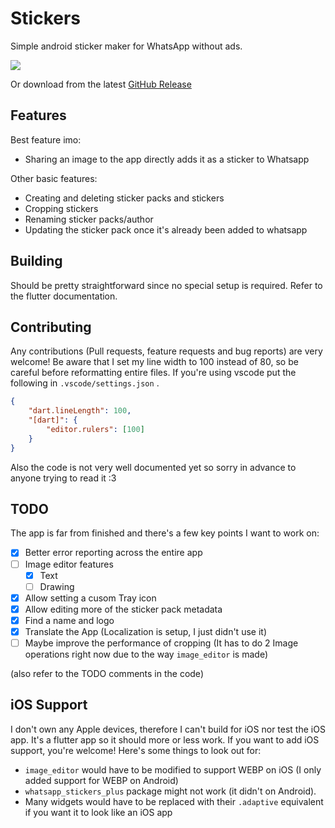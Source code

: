 # Stickers

Simple android sticker maker for WhatsApp without ads.

[![](https://upload.wikimedia.org/wikipedia/commons/7/78/Google_Play_Store_badge_EN.svg)](https://play.google.com/store/apps/details?id=de.loicezt.stickers)

Or download from the latest [GitHub Release](https://github.com/lolocomotive/stickers/releases)

## Features

Best feature imo:

-   Sharing an image to the app directly adds it as a sticker to Whatsapp

Other basic features:

-   Creating and deleting sticker packs and stickers
-   Cropping stickers
-   Renaming sticker packs/author
-   Updating the sticker pack once it's already been added to whatsapp

## Building

Should be pretty straightforward since no special setup is required. Refer to the flutter documentation.

## Contributing

Any contributions (Pull requests, feature requests and bug reports) are very welcome!
Be aware that I set my line width to 100 instead of 80, so be careful before reformatting entire files. If you're using vscode put the following in `.vscode/settings.json` .

```json
{
    "dart.lineLength": 100,
    "[dart]": {
        "editor.rulers": [100]
    }
}
```

Also the code is not very well documented yet so sorry in advance to anyone trying to read it :3

## TODO

The app is far from finished and there's a few key points I want to work on:

-   [x] Better error reporting across the entire app
-   [ ] Image editor features
    -   [x] Text
    -   [ ] Drawing
-   [x] Allow setting a cusom Tray icon
-   [x] Allow editing more of the sticker pack metadata
-   [x] Find a name and logo
-   [x] Translate the App (Localization is setup, I just didn't use it)
-   [ ] Maybe improve the performance of cropping (It has to do 2 Image operations right now due to the way `image_editor` is made)

(also refer to the TODO comments in the code)

## iOS Support

I don't own any Apple devices, therefore I can't build for iOS nor test the iOS app. It's a flutter app so it should more or less work.
If you want to add iOS support, you're welcome! Here's some things to look out for:

-   `image_editor` would have to be modified to support WEBP on iOS (I only added support for WEBP on Android)
-   `whatsapp_stickers_plus` package might not work (it didn't on Android).
-   Many widgets would have to be replaced with their `.adaptive` equivalent if you want it to look like an iOS app
